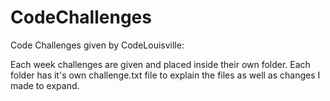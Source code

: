 # CodeChallenges
Code Challenges given by CodeLouisville:

Each week challenges are given and placed inside their own folder. 
Each folder has it's own challenge.txt file to explain the files as well as changes I made to expand. 

